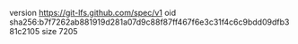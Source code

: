 version https://git-lfs.github.com/spec/v1
oid sha256:b7f7262ab881919d281a07d9c88f87ff467f6e3c31f4c6c9bdd09dfb381c2105
size 7205
